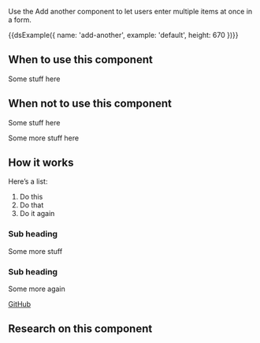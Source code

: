 Use the Add another component to let users enter multiple items at once in a form.

{{dsExample({
  name: 'add-another',
  example: 'default',
  height: 670
})}}

## When to use this component

Some stuff here

## When not to use this component

Some stuff here

Some more stuff here

## How it works

Here’s a list:

1. Do this
2. Do that
3. Do it again

### Sub heading

Some more stuff

### Sub heading

Some more again

[GitHub](http://github.com)

## Research on this component